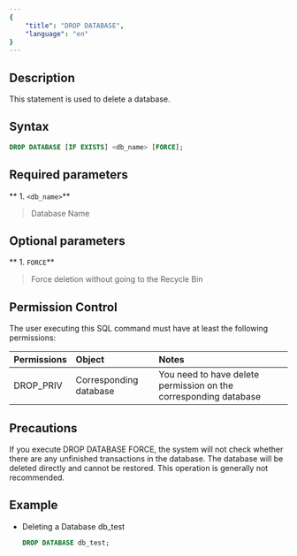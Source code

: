 ```yaml
---
{
    "title": "DROP DATABASE",
    "language": "en"
}
---
```


## Description

This statement is used to delete a database.

## Syntax

```sql
DROP DATABASE [IF EXISTS] <db_name> [FORCE];
```

## Required parameters

** 1. `<db_name>`**
>  Database Name

## Optional parameters

** 1. `FORCE`**
>  Force deletion without going to the Recycle Bin

## Permission Control

The user executing this SQL command must have at least the following permissions:

| Permissions         | Object    | Notes             |
|:-----------|:------|:---------------|
| DROP_PRIV | Corresponding database | You need to have delete permission on the corresponding database |


## Precautions

If you execute DROP DATABASE FORCE, the system will not check whether there are any unfinished transactions in the database. The database will be deleted directly and cannot be restored. This operation is generally not recommended.

## Example

- Deleting a Database db_test

    ```sql
    DROP DATABASE db_test;
    ```
